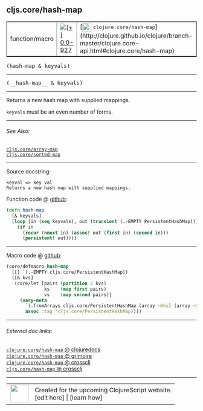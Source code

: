 ## cljs.core/hash-map



 <table border="1">
<tr>
<td>function/macro</td>
<td><a href="https://github.com/cljsinfo/cljs-api-docs/tree/0.0-927"><img valign="middle" alt="[+] 0.0-927" title="Added in 0.0-927" src="https://img.shields.io/badge/+-0.0--927-lightgrey.svg"></a> </td>
<td>
[<img height="24px" valign="middle" src="http://i.imgur.com/1GjPKvB.png"> <samp>clojure.core/hash-map</samp>](http://clojure.github.io/clojure/branch-master/clojure.core-api.html#clojure.core/hash-map)
</td>
</tr>
</table>

<samp>(hash-map & keyvals)</samp><br>

---

 <samp>
(__hash-map__ & keyvals)<br>
</samp>

---

Returns a new hash map with supplied mappings.

`keyvals` must be an even number of forms.



---


###### See Also:

[`cljs.core/array-map`](../cljs.core/array-map.md)<br>
[`cljs.core/sorted-map`](../cljs.core/sorted-map.md)<br>

---


Source docstring:

```
keyval => key val
Returns a new hash map with supplied mappings.
```


Function code @ [github]():

```clj
(defn hash-map
  [& keyvals]
  (loop [in (seq keyvals), out (transient (.-EMPTY PersistentHashMap))]
    (if in
      (recur (nnext in) (assoc! out (first in) (second in)))
      (persistent! out))))
```

<!--
Repo - tag - source tree - lines:

 <pre>

</pre>

-->

---

Macro code @ [github]():

```clj
(core/defmacro hash-map
  ([] `(.-EMPTY cljs.core/PersistentHashMap))
  ([& kvs]
   (core/let [pairs (partition 2 kvs)
              ks    (map first pairs)
              vs    (map second pairs)]
     (vary-meta
       `(.fromArrays cljs.core/PersistentHashMap (array ~@ks) (array ~@vs))
       assoc :tag 'cljs.core/PersistentHashMap))))
```

<!--
Repo - tag - source tree - lines:

 <pre>

</pre>
-->

---


###### External doc links:

[`clojure.core/hash-map` @ clojuredocs](http://clojuredocs.org/clojure.core/hash-map)<br>
[`clojure.core/hash-map` @ grimoire](http://conj.io/store/v1/org.clojure/clojure/1.7.0-beta3/clj/clojure.core/hash-map/)<br>
[`clojure.core/hash-map` @ crossclj](http://crossclj.info/fun/clojure.core/hash-map.html)<br>
[`cljs.core/hash-map` @ crossclj](http://crossclj.info/fun/cljs.core.cljs/hash-map.html)<br>

---

 <table>
<tr><td>
<img valign="middle" align="right" width="48px" src="http://i.imgur.com/Hi20huC.png">
</td><td>
Created for the upcoming ClojureScript website.<br>
[edit here] | [learn how]
</td></tr></table>

[edit here]:https://github.com/cljsinfo/cljs-api-docs/blob/master/cljsdoc/cljs.core/hash-map.cljsdoc
[learn how]:https://github.com/cljsinfo/cljs-api-docs/wiki/cljsdoc-files

<!--

This information was too distracting to show to readers, but I'll leave it
commented here since it is helpful to:

- pretty-print the data used to generate this document
- and show how to retrieve that data



The API data for this symbol:

```clj
{:description "Returns a new hash map with supplied mappings.\n\n`keyvals` must be an even number of forms.",
 :ns "cljs.core",
 :name "hash-map",
 :signature ["[& keyvals]"],
 :name-encode "hash-map",
 :history [["+" "0.0-927"]],
 :type "function/macro",
 :clj-equiv {:full-name "clojure.core/hash-map",
             :url "http://clojure.github.io/clojure/branch-master/clojure.core-api.html#clojure.core/hash-map"},
 :related ["cljs.core/array-map" "cljs.core/sorted-map"],
 :full-name-encode "cljs.core/hash-map",
 :source {:code "(defn hash-map\n  [& keyvals]\n  (loop [in (seq keyvals), out (transient (.-EMPTY PersistentHashMap))]\n    (if in\n      (recur (nnext in) (assoc! out (first in) (second in)))\n      (persistent! out))))",
          :title "Function code",
          :repo "clojurescript",
          :tag "r1.8.40",
          :filename "src/main/cljs/cljs/core.cljs",
          :lines [7952 7959],
          :url "https://github.com/clojure/clojurescript/blob/r1.8.40/src/main/cljs/cljs/core.cljs#L7952-L7959"},
 :extra-sources [{:code "(core/defmacro hash-map\n  ([] `(.-EMPTY cljs.core/PersistentHashMap))\n  ([& kvs]\n   (core/let [pairs (partition 2 kvs)\n              ks    (map first pairs)\n              vs    (map second pairs)]\n     (vary-meta\n       `(.fromArrays cljs.core/PersistentHashMap (array ~@ks) (array ~@vs))\n       assoc :tag 'cljs.core/PersistentHashMap))))",
                  :title "Macro code",
                  :repo "clojurescript",
                  :tag "r1.8.40",
                  :filename "src/main/clojure/cljs/core.cljc",
                  :lines [2405 2413],
                  :url "https://github.com/clojure/clojurescript/blob/r1.8.40/src/main/clojure/cljs/core.cljc#L2405-L2413"}],
 :usage ["(hash-map & keyvals)"],
 :full-name "cljs.core/hash-map",
 :docstring "keyval => key val\nReturns a new hash map with supplied mappings.",
 :cljsdoc-url "https://github.com/cljsinfo/cljs-api-docs/blob/master/cljsdoc/cljs.core/hash-map.cljsdoc"}

```

Retrieve the API data for this symbol:

```clj
;; from Clojure REPL
(require '[clojure.edn :as edn])
(-> (slurp "https://raw.githubusercontent.com/cljsinfo/cljs-api-docs/catalog/cljs-api.edn")
    (edn/read-string)
    (get-in [:symbols "cljs.core/hash-map"]))
```

-->
